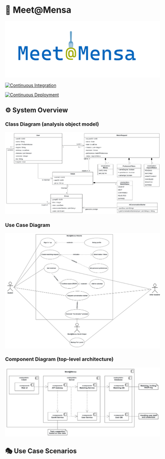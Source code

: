 # 🍲 Meet@Mensa

![Meet@Mensa logo](resources/img/meet@mensa.png "Meet@Mensa")

[![Continuous Integration](https://github.com/AET-DevOps25/team-devoops/actions/workflows/ci.yml/badge.svg)](https://github.com/AET-DevOps25/team-devoops/actions/workflows/ci.yml)

[![Continuous Deployment](https://github.com/AET-DevOps25/team-devoops/actions/workflows/ci_cd.yml/badge.svg)](https://github.com/AET-DevOps25/team-devoops/actions/workflows/ci_cd.yml)


## ⚙ System Overview

### Class Diagram (analysis object model)

![Class Diagram](resources/diagrams/meetatmensa_uml_class.png "Meet@Mensa Class Diagram")

### Use Case Diagram

![Use-Case Diagram](resources/diagrams/meetatmensa_uml_use_case.png "Meet@Mensa Use-Case Diagram")

### Component Diagram (top-level architecture)

![Component Diagram](resources/diagrams/meetatmensa_uml_component.png "Meet@Mensa Component Diagram")

## 🎭 Use Case Scenarios

